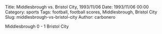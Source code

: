 Title: Middlesbrough vs. Bristol City, 1993/11/06
Date: 1993/11/06 00:00
Category: sports
Tags: football, football scores, Middlesbrough, Bristol City
Slug: middlesbrough-vs-bristol-city
Author: carbonero


Middlesbrough 0 - 1 Bristol City
